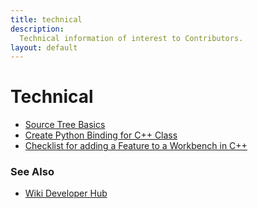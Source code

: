 ```yaml
---
title: technical
description:
  Technical information of interest to Contributors.
layout: default
---
```

# Technical

- [Source Tree Basics](./SourceTreeBasics.md)
- [Create Python Binding for C++ Class](./CreatePythonBindingForCpp.md)
- [Checklist for adding a Feature to a Workbench in C++](./ChecklistForNewFeatureC++.md)





### See Also
- [Wiki Developer Hub](https://wiki.freecad.org/Developer_hub)
